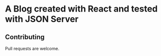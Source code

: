 # A Blog created with React and tested with JSON Server








## Contributing
Pull requests are welcome.
